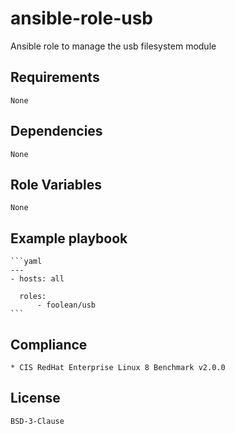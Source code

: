 # ansible-role-usb

Ansible role to manage the usb filesystem module


## Requirements

    None


## Dependencies

    None


## Role Variables

    None


## Example playbook

    ```yaml
    ---
    - hosts: all

      roles:
          - foolean/usb
    ```


## Compliance

    * CIS RedHat Enterprise Linux 8 Benchmark v2.0.0


## License

    BSD-3-Clause
